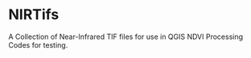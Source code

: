 # NIRTifs
A Collection of Near-Infrared TIF files for use in QGIS NDVI Processing Codes for testing.
